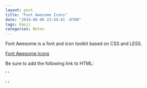 ```yaml
---
layout: post
title: "Font Awesome Icons"
date: "2019-06-06 23:44:41 -0700"
tags: Emoji
categories: Notes
---
```


Font Awesome is a font and icon toolkit based on CSS and LESS.

[Font Awesome Icons](https://fontawesome.com/icons?d=gallery)

Be sure to add the following link to HTML:

'<link rel='stylesheet' href='https://use.fontawesome.com/releases/v5.7.0/css/all.css' integrity='sha384-lZN37f5QGtY3VHgisS14W3ExzMWZxybE1SJSEsQp9S+oqd12jhcu+A56Ebc1zFSJ' crossorigin='anonymous'> <!-- allowing to use the font awesome icons v5.7.0 -->'

'<link rel="stylesheet" href="https://cdnjs.cloudflare.com/ajax/libs/font-awesome/4.7.0/css/font-awesome.min.css"> <!-- allowing to use the font awesome icons v4.7.0-->'
